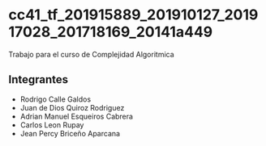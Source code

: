 # cc41_tf_201915889_201910127_201917028_201718169_20141a449
Trabajo para el curso de Complejidad Algoritmica

## Integrantes
* Rodrigo Calle Galdos
* Juan de Dios Quiroz Rodriguez
* Adrian Manuel Esqueiros Cabrera
* Carlos Leon Rupay
* Jean Percy Briceño Aparcana
